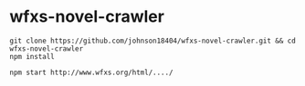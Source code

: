 # wfxs-novel-crawler

    git clone https://github.com/johnson18404/wfxs-novel-crawler.git && cd wfxs-novel-crawler
    npm install

    npm start http://www.wfxs.org/html/..../